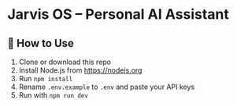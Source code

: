 # Jarvis OS – Personal AI Assistant

## 🚀 How to Use

1. Clone or download this repo
2. Install Node.js from https://nodejs.org
3. Run `npm install`
4. Rename `.env.example` to `.env` and paste your API keys
5. Run with `npm run dev`
